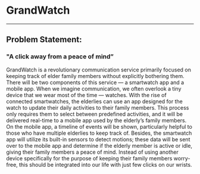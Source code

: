 # GrandWatch

***

## Problem Statement:

### "A click away from a peace of mind”

GrandWatch is a revolutionary communication service primarily focused on keeping track of elder family members without explicitly bothering them. There will be two components of this service — a smartwatch app and a mobile app. When we imagine communication, we often overlook a tiny device that we wear most of the time — watches. With the rise of connected smartwatches, the elderlies can use an app designed for the watch to update their daily activities to their family members. This process only requires them to select between predefined activities, and it will be delivered real-time to a mobile app used by the elderly’s family members. On the mobile app, a timeline of events will be shown, particularly helpful to those who have multiple elderlies to keep track of. Besides, the smartwatch app will utilize its built-in sensors to detect motions; these data will be sent over to the mobile app and determine if the elderly member is active or idle, giving their family members a peace of mind. Instead of using another device specifically for the purpose of keeping their family members worry-free, this should be integrated into our life with just few clicks on our wrists.